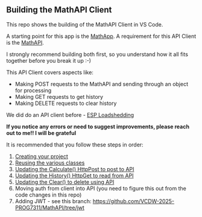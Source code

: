 ## Building the MathAPI Client

This repo shows the building of the MathAPI Client in VS Code.

A starting point for this app is the [MathApp](https://github.com/VCDW-2025-PROG7311/MathApp). 
A requirement for this API Client is the [MathAPI](https://github.com/VCDW-2025-PROG7311/MathAPI).

I strongly recommend building both first, so you understand how it all fits together before you break it up :-)

This API Client covers aspects like:
* Making POST requests to the MathAPI and sending through an object for processing
* Making GET requests to get history
* Making DELETE requests to clear history

We did do an API client before - [ESP Loadshedding](https://github.com/VCDW-2025-PROG7311/ESP_Client/)

**If you notice any errors or need to suggest improvements, please reach out to me!! I will be grateful**

It is recommended that you follow these steps in order:

1. [Creating your project](/Guides/CreatingYourProject.md)
1. [Reusing the various classes](/Guides/ReusingVariousClasses.md)
1. [Updating the Calculate() HttpPost to post to API](/Guides/UpdatingCalculate.md)
1. [Updating the History() HttpGet to read from API](/Guides/UpdatingHistory.md)
1. [Updating the Clear() to delete using API](/Guides/UpdatingClear.md)
1. Moving auth from client into API (you need to figure this out from the code changes in this repo)
1. Adding JWT - see this branch: https://github.com/VCDW-2025-PROG7311/MathAPI/tree/jwt